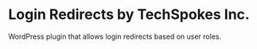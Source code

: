 # Login Redirects by TechSpokes Inc.
WordPress plugin that allows login redirects based on user roles.
